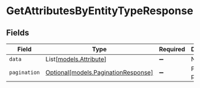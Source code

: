 # GetAttributesByEntityTypeResponse


## Fields

| Field                                                                  | Type                                                                   | Required                                                               | Description                                                            |
| ---------------------------------------------------------------------- | ---------------------------------------------------------------------- | ---------------------------------------------------------------------- | ---------------------------------------------------------------------- |
| `data`                                                                 | List[[models.Attribute](../models/attribute.md)]                       | :heavy_minus_sign:                                                     | N/A                                                                    |
| `pagination`                                                           | [Optional[models.PaginationResponse]](../models/paginationresponse.md) | :heavy_minus_sign:                                                     | Pagination parameters.                                                 |
